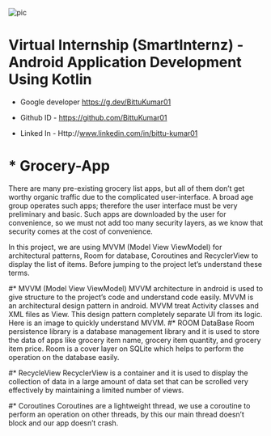![pic](https://user-images.githubusercontent.com/114195037/192128905-6662efc2-de11-4860-a088-6d25948a2424.png)
# Virtual Internship (SmartInternz) - Android Application Development Using Kotlin
* Google developer https://g.dev/BittuKumar01

* Github ID - https://github.com/BittuKumar01

* Linked In - Http://www.linkedin.com/in/bittu-kumar01

# * Grocery-App

There are many pre-existing grocery list apps, but all of them don’t get worthy organic traffic due to the complicated user-interface. A broad age group operates such apps; therefore the user interface must be very preliminary and basic. Such apps are downloaded by the user for convenience, so we must not add too many security layers, as we know that security comes at the cost of convenience.

In this project, we are using MVVM (Model View ViewModel) for architectural patterns, Room for database, Coroutines and RecyclerView to display the list of items. Before jumping to the project let’s understand these terms.

#* MVVM (Model View ViewModel)
MVVM architecture in android is used to give structure to the project’s code and understand code easily. MVVM is an architectural design pattern in android. MVVM treat Activity classes and XML files as View. This design pattern completely separate UI from its logic. Here is an image to quickly understand MVVM.
#* ROOM DataBase
Room persistence library is a database management library and it is used to store the data of apps like grocery item name, grocery item quantity, and grocery item price. Room is a cover layer on SQLite which helps to perform the operation on the database easily.
 
#* RecycleView
RecyclerView is a container and it is used to display the collection of data in a large amount of data set that can be scrolled very effectively by maintaining a limited number of views.

#* Coroutines
Coroutines are a lightweight thread, we use a coroutine to perform an operation on other threads, by this our main thread doesn’t block and our app doesn’t crash.

